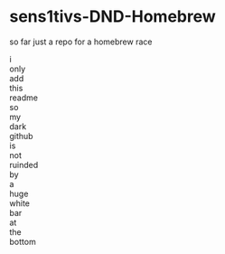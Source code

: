 # sens1tivs-DND-Homebrew
so far just a repo for a homebrew race 

i   
only   
add   
this   
readme   
so   
my   
dark   
github   
is  
not   
ruinded   
by   
a   
huge  
white  
bar   
at  
the  
bottom   
   
